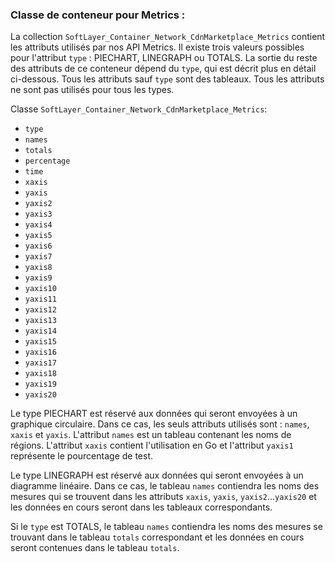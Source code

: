 ### Classe de conteneur pour Metrics :
La collection `SoftLayer_Container_Network_CdnMarketplace_Metrics` contient les attributs utilisés par nos API Metrics. Il existe trois valeurs possibles pour l'attribut `type` : PIECHART, LINEGRAPH ou TOTALS. La sortie du reste des attributs de ce conteneur dépend du `type`, qui est décrit plus en détail ci-dessous. Tous les attributs sauf `type` sont des tableaux. Tous les attributs ne sont pas utilisés pour tous les types.

Classe `SoftLayer_Container_Network_CdnMarketplace_Metrics`:
* `type`
* `names`
* `totals`
* `percentage`
* `time`
* `xaxis`
* `yaxis`
* `yaxis2`
* `yaxis3`
* `yaxis4`
* `yaxis5`
* `yaxis6`
* `yaxis7`
* `yaxis8`
* `yaxis9`
* `yaxis10`
* `yaxis11`
* `yaxis12`
* `yaxis13`
* `yaxis14`
* `yaxis15`
* `yaxis16`
* `yaxis17`
* `yaxis18`
* `yaxis19`
* `yaxis20`

Le type PIECHART est réservé aux données qui seront envoyées à un graphique circulaire. Dans ce cas, les seuls attributs utilisés sont : `names`, `xaxis` et `yaxis`. L'attribut `names` est un tableau contenant les noms de régions. L'attribut `xaxis` contient l'utilisation en Go et l'attribut `yaxis1` représente le pourcentage de test.


Le type LINEGRAPH est réservé aux données qui seront envoyées à un diagramme linéaire. Dans ce cas, le tableau `names` contiendra les noms des mesures qui se trouvent dans les attributs `xaxis`, `yaxis`, `yaxis2`...`yaxis20` et les données en cours seront dans les tableaux correspondants.


Si le `type` est TOTALS, le tableau `names` contiendra les noms des mesures se trouvant dans le tableau `totals` correspondant et les données en cours seront contenues dans le tableau `totals`.
